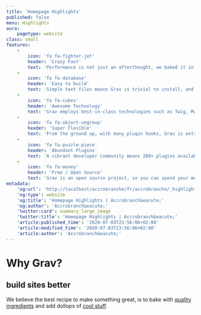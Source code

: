 ```yaml
---
title: 'Homepage Highlights'
published: false
menu: Highlights
aura:
    pagetype: website
class: small
features:
    -
        icon: 'fa fa-fighter-jet'
        header: 'Crazy Fast'
        text: 'Performance is not just an afterthought, we baked it in from the start!'
    -
        icon: 'fa fa-database'
        header: 'Easy to build'
        text: 'Simple text files means Grav is trivial to install, and easy to maintain'
    -
        icon: 'fa fa-cubes'
        header: 'Awesome Technology'
        text: 'Grav employs best-in-class technologies such as Twig, Markdown &amp; Yaml'
    -
        icon: 'fa fa-object-ungroup'
        header: 'Super Flexible'
        text: 'From the ground up, with many plugin hooks, Grav is extremely extensible'
    -
        icon: 'fa fa-puzzle-piece'
        header: 'Abundant Plugins'
        text: 'A vibrant developer community means 200+ plugins available to download'
    -
        icon: 'fa fa-money'
        header: 'Free / Open Source'
        text: 'Grav is an open source project, so you can spend your money on other stuff'
metadata:
    'og:url': 'http://localhost/accrobranche/fr/accrobranche/_highlights'
    'og:type': website
    'og:title': 'Homepage Highlights | Accrobranch&eacute;'
    'og:author': 'Accrobranch&eacute;'
    'twitter:card': summary_large_image
    'twitter:title': 'Homepage Highlights | Accrobranch&eacute;'
    'article:published_time': '2020-07-03T23:56:06+02:00'
    'article:modified_time': '2020-07-03T23:56:06+02:00'
    'article:author': 'Accrobranch&eacute;'
---
```


# Why Grav?
## **build sites better**

We believe the best recipe to make something great, is to bake with [quality ingredients](#) and add dollops of [cool stuff](#). 
